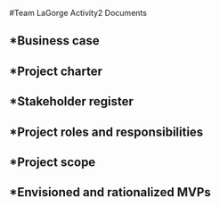#Team LaGorge Activity2 Documents

## *Business case
## *Project charter
## *Stakeholder register
## *Project roles and responsibilities
## *Project scope
## *Envisioned and rationalized MVPs 
